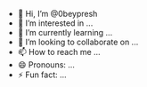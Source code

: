 - 👋 Hi, I’m @0beypresh
- 👀 I’m interested in ...
- 🌱 I’m currently learning ...
- 💞️ I’m looking to collaborate on ...
- 📫 How to reach me ...
- 😄 Pronouns: ...
- ⚡ Fun fact: ...

<!---
0beypresh/0beypresh is a ✨ special ✨ repository because its `README.md` (this file) appears on your GitHub profile.
You can click the Preview link to take a look at your changes.
--->
